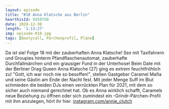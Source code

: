 ```yaml
---
layout: episode
title: "#18 Anna Klatsche aus Berlin"
hearthisId: 5459750
date: 2020-12-30
length: '1:13:27'
img: episode-018.jpg
tags: [Bootycall, Pärchenprofil, Pläne]
---
```

Da ist sie! Folge 18 mit der zauberhaften Anna Klatsche!
Sex mit Taxifahrern und Groupies hinterm Pfandflaschenautomat, zauberhafte Durchfallmärchen und ein grausiger Fund in der Unterhose! Beim Date mit der Berliner Drag Queen Anna Klatsche (27) ging es extrem feuchtfröhlich zu! "Gott, ich war noch nie so besoffen!", stellen Gastgeber Caramel Mafia und seine Gästin am Ende der Nacht fest. Mit jeder Menge Suff im Blut schmieden die beiden DJs einen verrückten Plan für 2021, mit dem so sicher auch niemand gerechnet hat. Ob es Anna wirklich schafft, Caramels neue Beziehung zu öffnen oder sich zumindest ein -Grindr-Pärchen-Profil mit ihm anzulegen, hört ihr hier.
[instagram.com/annie_clutch](https://www.instagram.com/annie_clutch)